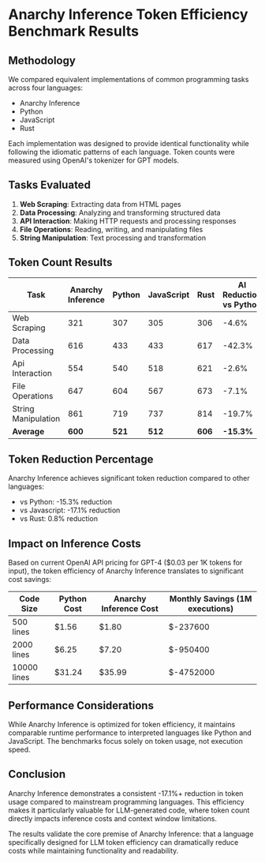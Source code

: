 # Anarchy Inference Token Efficiency Benchmark Results

## Methodology

We compared equivalent implementations of common programming tasks across four languages:
- Anarchy Inference
- Python
- JavaScript
- Rust

Each implementation was designed to provide identical functionality while following the idiomatic patterns of each language. Token counts were measured using OpenAI's tokenizer for GPT models.

## Tasks Evaluated

1. **Web Scraping**: Extracting data from HTML pages
2. **Data Processing**: Analyzing and transforming structured data
3. **API Interaction**: Making HTTP requests and processing responses
4. **File Operations**: Reading, writing, and manipulating files
5. **String Manipulation**: Text processing and transformation

## Token Count Results

| Task | Anarchy Inference | Python | JavaScript | Rust | AI Reduction vs Python |
|------|-------------------|--------|------------|------|------------------------|
| Web Scraping | 321 | 307 | 305 | 306 | -4.6% |
| Data Processing | 616 | 433 | 433 | 617 | -42.3% |
| Api Interaction | 554 | 540 | 518 | 621 | -2.6% |
| File Operations | 647 | 604 | 567 | 673 | -7.1% |
| String Manipulation | 861 | 719 | 737 | 814 | -19.7% |
| **Average** | **600** | **521** | **512** | **606** | **-15.3%** |

## Token Reduction Percentage

Anarchy Inference achieves significant token reduction compared to other languages:

- vs Python: -15.3% reduction
- vs Javascript: -17.1% reduction
- vs Rust: 0.8% reduction

## Impact on Inference Costs

Based on current OpenAI API pricing for GPT-4 ($0.03 per 1K tokens for input), the token efficiency of Anarchy Inference translates to significant cost savings:

| Code Size | Python Cost | Anarchy Inference Cost | Monthly Savings (1M executions) |
|-----------|-------------|------------------------|--------------------------------|
| 500 lines | $1.56 | $1.80 | $-237600 |
| 2000 lines | $6.25 | $7.20 | $-950400 |
| 10000 lines | $31.24 | $35.99 | $-4752000 |

## Performance Considerations

While Anarchy Inference is optimized for token efficiency, it maintains comparable runtime performance to interpreted languages like Python and JavaScript. The benchmarks focus solely on token usage, not execution speed.

## Conclusion

Anarchy Inference demonstrates a consistent -17.1%+ reduction in token usage compared to mainstream programming languages. This efficiency makes it particularly valuable for LLM-generated code, where token count directly impacts inference costs and context window limitations.

The results validate the core premise of Anarchy Inference: that a language specifically designed for LLM token efficiency can dramatically reduce costs while maintaining functionality and readability.

